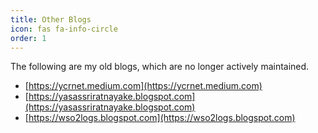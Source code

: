 ```yaml
---
title: Other Blogs
icon: fas fa-info-circle
order: 1
---
```


The following are my old blogs, which are no longer actively maintained.

- [https://ycrnet.medium.com](https://ycrnet.medium.com)
- [https://yasassriratnayake.blogspot.com](https://yasassriratnayake.blogspot.com)
- [https://wso2logs.blogspot.com](https://wso2logs.blogspot.com)
